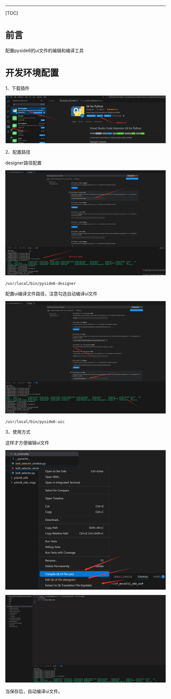 
---

[TOC]

# 前言

配置pyside6的ui文件的编辑和编译工具

# 开发环境配置

1、下载插件

![alt text](images/image.png)


2、配置路径

designer路径配置

![alt text](images/image-2.png)

```shell
/usr/local/bin/pyside6-designer
```

配置ui编译文件路径，注意勾选自动编译ui文件

![alt text](images/image-3.png)

```shell
/usr/local/bin/pyside6-uic
```

3、使用方式

这样才方便编辑ui文件

![alt text](images/image-1.png)

![alt text](images/60ef14be-7e51-4b4c-9242-f19e8f25d636.gif)

当保存后，自动编译ui文件。